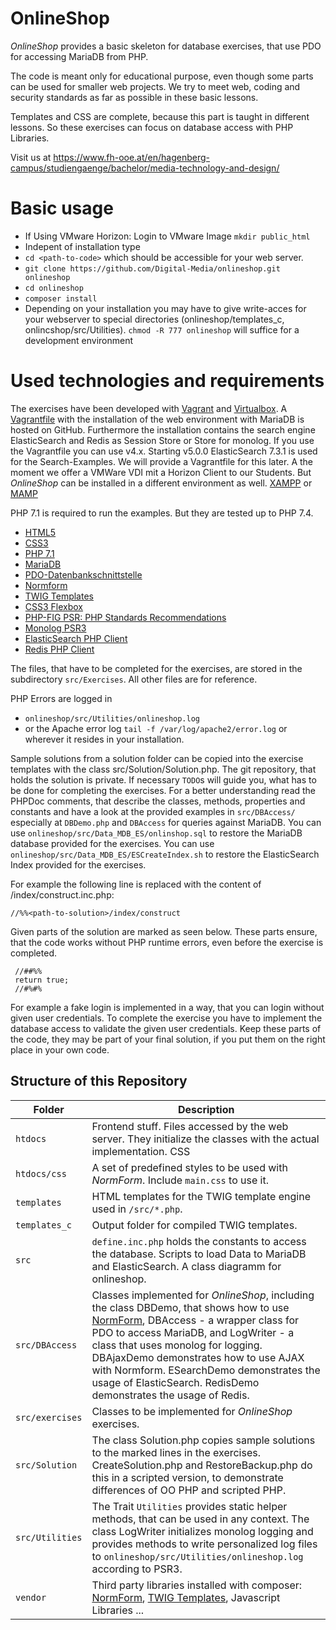 ﻿# OnlineShop
*OnlineShop* provides a basic skeleton for database exercises, that use PDO for accessing MariaDB from PHP.

The code is meant only for educational purpose, even though some parts can be used for smaller web projects.
We try to meet web, coding and security standards as far as possible in these basic lessons.

Templates and CSS are complete, because this part is taught in different lessons. So these exercises can focus on
database access with PHP Libraries.

Visit us at https://www.fh-ooe.at/en/hagenberg-campus/studiengaenge/bachelor/media-technology-and-design/

# Basic usage

* If Using VMware Horizon: Login to VMware Image ``mkdir public_html``
* Indepent of installation type
* ``cd <path-to-code>`` which should be accessible for your web server.
* ``git clone https://github.com/Digital-Media/onlineshop.git onlineshop``
* ``cd onlineshop``
* ``composer install``
* Depending on your installation you may have to give write-acces for your webserver to special directories (onlineshop/templates_c, onlincshop/src/Utilities). ``chmod -R 777 onlineshop`` will suffice for a development environment

# Used technologies and requirements

The exercises have been developed with [Vagrant](https://www.vagrantup.com/) and [Virtualbox](https://www.virtualbox.org/). 
A [Vagrantfile](https://github.com/Digital-Media/fhooe-webdev) with the installation of the web environment with MariaDB is hosted on GitHub. 
Furthermore the installation contains the 
search engine ElasticSearch and Redis as Session Store or Store for monolog.
If you use the Vagrantfile you can use v4.x. Starting v5.0.0 ElasticSearch 7.3.1 is used for the Search-Examples. We will provide a Vagrantfile for this later. A the moment we offer a VMWare VDI mit a Horizon Client to our Students.
But *OnlineShop* can be installed in a different environment as well. 
[XAMPP](https://www.apachefriends.org/de/download.html) or [MAMP](https://www.mamp.info/de/)

PHP 7.1 is required to run the examples. But they are tested up to PHP 7.4.

* [HTML5](https://www.w3.org/TR/html5/)
* [CSS3](https://www.w3.org/Style/CSS/specs)
* [PHP 7.1](http://php.net/manual/en/migration71.new-features.php)
* [MariaDB](https://mariadb.org/)
* [PDO-Datenbankschnittstelle](http://php.net/manual/en/book.pdo.php)
* [Normform](https://github.com/Digital-Media/normform)
* [TWIG Templates](https://twig.symfony.com/)
* [CSS3 Flexbox](https://www.w3.org/TR/css-flexbox-1/)
* [PHP-FIG PSR: PHP Standards Recommendations](https://www.php-fig.org/psr/)
* [Monolog PSR3](https://github.com/Seldaek/monolog)
* [ElasticSearch PHP Client](https://www.elastic.co/guide/en/elasticsearch/client/php-api/current/index.html)
* [Redis PHP Client](https://packagist.org/packages/predis/predis)


The files, that have to be completed for the exercises, are stored in the subdirectory ``src/Exercises``.
All other files are for reference.

PHP Errors are logged in
* ``onlineshop/src/Utilities/onlineshop.log``
* or the Apache error log ``tail -f /var/log/apache2/error.log`` or wherever it resides in your installation.

Sample solutions from a solution folder can be copied into the exercise templates with the class src/Solution/Solution.php.
The git repository, that holds the solution is private. If necessary ``TODO``s will guide you, what has to be done for completing the exercises. 
For a better understanding read the PHPDoc comments, that describe the classes, methods, properties and constants 
and have a look at the provided examples in ``src/DBAccess/`` especially at ``DBDemo.php`` 
and ``DBAccess`` for queries against MariaDB. 
You can use ``onlineshop/src/Data_MDB_ES/onlinshop.sql`` to restore the MariaDB database provided for the exercises.
You can use ``onlineshop/src/Data_MDB_ES/ESCreateIndex.sh`` to restore the ElasticSearch Index provided for the exercises.

For example the following line is replaced with the content of <solutionfolder>/index/construct.inc.php:  
    
    //%%<path-to-solution>/index/construct

Given parts of the solution are marked as seen below. These parts ensure, that the code works without PHP runtime errors, even before the exercise is completed.
     
     //##%%
     return true;
     //#%#%
     
For example a fake login is implemented in a way, that you can login without given user credentials. 
To complete the exercise you have to implement the database access to validate the given user credentials.
Keep these parts of the code, they may be part of your final solution, if you put them on the right place in your own code.


## Structure of this Repository

Folder | Description
--- | ---
``htdocs`` |Frontend stuff. Files accessed by the web server. They initialize the classes with the actual implementation. CSS
``htdocs/css`` | A set of predefined styles to be used with *NormForm*. Include ``main.css`` to use it.
``templates`` | HTML templates for the TWIG template engine used in ``/src/*.php``.
``templates_c`` | Output folder for compiled TWIG templates.
``src`` | ``define.inc.php`` holds the constants to access the database. Scripts to load Data to MariaDB and ElasticSearch. A class diagramm for onlineshop.
``src/DBAccess`` | Classes implemented for *OnlineShop*, including the class DBDemo, that shows how to use [NormForm](https://github.com/Digital-Media/normform), DBAccess - a wrapper class for PDO to access MariaDB,  and LogWriter - a class that uses monolog for logging. DBAjaxDemo demonstrates how to use AJAX with Normform. ESearchDemo demonstrates the usage of ElasticSearch. RedisDemo demonstrates the usage of Redis.
``src/exercises`` | Classes to be implemented for *OnlineShop* exercises.
``src/Solution`` | The class Solution.php copies sample solutions to the marked lines in the exercises. CreateSolution.php and RestoreBackup.php do this in a scripted version, to demonstrate differences of OO PHP and scripted PHP.
``src/Utilities`` | The Trait ``Utilities`` provides static helper methods, that can be used in any context. The class LogWriter initializes monolog logging and provides methods to write personalized log files to ``onlineshop/src/Utilities/onlineshop.log`` according to PSR3.
``vendor`` | Third party libraries installed with composer: [NormForm](https://github.com/Digital-Media/normform), [TWIG Templates](https://twig.symfony.com/), Javascript Libraries ...

